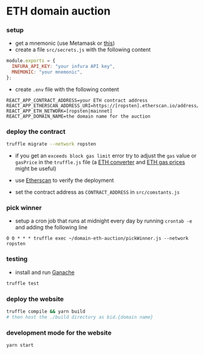 # ETH domain auction

### setup
* get a mnemonic (use Metamask or [this](https://iancoleman.io/bip39/#english))
* create a file `src/secrets.js` with the following content

```javascript
module.exports = {
  INFURA_API_KEY: "your infura API key",
  MNEMONIC: "your mnemonic",
};
```

* create `.env` file with the following content
```
REACT_APP_CONTRACT_ADDRESS=your ETH contract address
REACT_APP_ETHERSCAN_ADDRESS_URI=https://[ropsten].etherscan.io/address/
REACT_APP_ETH_NETWORK=[ropsten|mainnet]
REACT_APP_DOMAIN_NAME=the domain name for the auction
```

### deploy the contract

```bash
truffle migrate --network ropsten
```

* if you get an `exceeds block gas limit` error try to adjust the `gas` value or `gasPrice` in the `truffle.js` file (a [ETH converter](https://etherconverter.online/) and [ETH gas prices](https://www.ethgasstation.info/index.php) might be useful)

* use [Etherscan](https://ropsten.etherscan.io/) to verify the deployment

* set the contract address as `CONTRACT_ADDRESS` in `src/comstants.js`

### pick winner

* setup a cron job that runs at midnight every day by running `crontab -e` and adding the following line
```
0 0 * * * truffle exec ~/domain-eth-auction/pickWinner.js --network ropsten
```

### testing

* install and run [Ganache](http://truffleframework.com/ganache/)

```bash
truffle test
```

### deploy the website
```bash
truffle compile && yarn build
# then host the ./build directory as bid.{domain name}
```

### development mode for the website
```bash
yarn start
```


